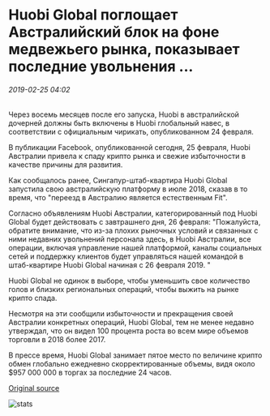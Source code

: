 # Huobi Global поглощает Австралийский блок на фоне медвежьего рынка, показывает последние увольнения ...

###### 2019-02-25 04:02

Через восемь месяцев после его запуска, Huobi в австралийской дочерней должны быть включены в Huobi глобальный навес, в соответствии с официальным чирикать, опубликованном 24 февраля.

В публикации Facebook, опубликованной сегодня, 25 февраля, Huobi Австралии привела к спаду крипто рынка и свежие избыточности в качестве причины для развития.

Как сообщалось ранее, Сингапур-штаб-квартира Huobi Global запустила свою австралийскую платформу в июле 2018, сказав в то время, что "переезд в Австралию является естественным Fit".

Согласно объявлениям Huobi Австралии, категорированный под Huobi Global будет действовать с завтрашнего дня, 26 февраля: "Пожалуйста, обратите внимание, что из-за плохих рыночных условий и связанных с ними недавних увольнений персонала здесь, в Huobi Австралии, все операции, включая управление нашей платформой, каналы социальных сетей и поддержку клиентов будет управляться нашей командой в штаб-квартире Huobi Global начиная с 26 февраля 2019. "

Huobi Global не одинок в выборе, чтобы уменьшить свое количество голов и близких региональных операций, чтобы выжить на рынке крипто спада.

Несмотря на эти сообщили избыточности и прекращения своей Австралии конкретных операций, Huobi Global, тем не менее недавно утверждал, что он видел 100 процента роста во всем мире объемов торговли в 2018 более 2017.

В прессе время, Huobi Global занимает пятое место по величине крипто обмен глобально ежедневно скорректированные объемы, видя около $957 000 000 в торгах за последние 24 часов.

[Original source](https://cointelegraph.com/news/huobi-global-absorbs-australian-unit-amid-bear-market-reveals-recent-layoffs)

![stats](https://c.statcounter.com/11760860/0/a89fa40b/1/ "stats")